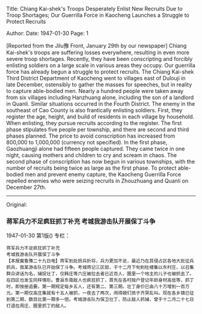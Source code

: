 Title: Chiang Kai-shek's Troops Desperately Enlist New Recruits Due to Troop Shortages; Our Guerrilla Force in Kaocheng Launches a Struggle to Protect Recruits

Author:
Date: 1947-01-30
Page: 1

[Reported from the Jilu豫 Front, January 29th by our newspaper] Chiang Kai-shek's troops are suffering losses everywhere, resulting in even more severe troop shortages. Recently, they have been conscripting and forcibly enlisting soldiers on a large scale in various areas they occupy. Our guerrilla force has already begun a struggle to protect recruits. The Chiang Kai-shek Third District Department of Kaocheng went to villages east of Dulouji in late December, ostensibly to gather the masses for speeches, but in reality to capture able-bodied men. Nearly a hundred people were taken away from six villages including Hanzhuang alone, including the son of a landlord in Quanli. Similar situations occurred in the Fourth District. The enemy in the southeast of Cao County is also frantically enlisting soldiers. First, they register the age, height, and build of residents in each village by household. When enlisting, they pursue recruits according to the register. The first phase stipulates five people per township, and there are second and third phases planned. The price to avoid conscription has increased from 800,000 to 1,000,000 (currency not specified). In the first phase, Gaozhuangji alone had fifteen people captured. They came twice in one night, causing mothers and children to cry and scream in chaos. The second phase of conscription has now begun in various townships, with the number of recruits being twice as large as the first phase. To protect able-bodied men and prevent enemy capture, the Kaocheng Guerrilla Force repelled enemies who were seizing recruits in Zhouzhuang and Quanli on December 27th.



<hr /> 

Original: 


### 蒋军兵力不足疯狂抓丁补充  考城我游击队开展保丁斗争

1947-01-30
第1版()
专栏：

    蒋军兵力不足疯狂抓丁补充
    考城我游击队开展保丁斗争
    【本报冀鲁豫二十九日电】蒋军到处损兵折将，兵力更加不足，最近乃在其侵占区各地大批征兵抓兵，我某游击队已开始保丁斗争。考城蒋记三区部，于十二月下旬到杜楼集以东村庄，以召集群众讲话为名，捕捉壮丁，仅韩庄等六庄被拉去者已近百人，圈里一个地主的儿子也被抓去了。在四区也发生同样情形。曹县东南敌人也疯狂抓丁，首先在各村按户登记年龄身材高低等，抓丁时，即按册追要。第一期规定每乡五人，还有第二、第三期。壮丁身价已由八十万增到一百万元。第一期仅高庄集就有十五人被抓，一夜去了两次，闹得娘们孩子齐哭乱叫。现在各乡镇已征到第二期，数目比第一期多一倍。考城游击队为保卫壮丁，防止敌人抓捕，曾于十二月二十七日打退在周庄、圈里抓丁的敌人。
